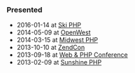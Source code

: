### Presented

 * 2016-01-14 at [Ski PHP](https://joind.in/talk/view/16644)
 * 2014-05-09 at [OpenWest](https://joind.in/talk/view/11191)
 * 2014-03-15 at [Midwest PHP](https://joind.in/talk/view/10542)
 * 2013-10-10 at [ZendCon](http://joind.in/talk/view/9101)
 * 2013-09-18 at [Web & PHP Conference](https://joind.in/talk/view/8870)
 * 2013-02-09 at [Sunshine PHP](https://joind.in/talk/view/8021)
